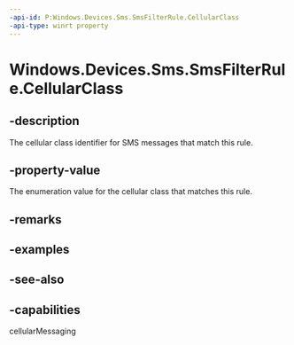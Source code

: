 ```yaml
---
-api-id: P:Windows.Devices.Sms.SmsFilterRule.CellularClass
-api-type: winrt property
---
```


<!-- Property syntax
public Windows.Devices.Sms.CellularClass CellularClass { get;  set; }
-->

# Windows.Devices.Sms.SmsFilterRule.CellularClass

## -description
The cellular class identifier for SMS messages that match this rule.

## -property-value
The enumeration value for the cellular class that matches this rule.

## -remarks

## -examples

## -see-also


## -capabilities
cellularMessaging